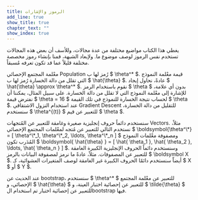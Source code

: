 ```yaml
---
title: الرموز والإشارات
add_line: true
show_title: true
chapter_text: ""
show_index: true
---
```


يغطي هذا الكتاب مواضيع مختلفة من عدة مجالات، وللأسف أن بعض هذه المجالات تستخدم نفس الرموز لوصف موضوع ما. ولإبعاد الشبهة، قمنا بإنشاء رموز مخصصة مختلفة قليلاً عما قد تكون تعرفه مُسبقاً.<br />

معْلمة المجتمع الإحصائي Population رُمز لها ب $ \theta^* $. قيمة معْلمة النموذج التي تقلل من دالة الخسارة رُمز لها ب $ \hat{\theta} $. عادةً، نحاول إيجاد $ \hat{\theta} \approx \theta^* $.
نقوم باستخدام الرمز $ \theta $ بدون أي علامة، للإشارة إلى معْلمة النموذج التي لا تقلل من دالة الخسارة. على سبيل المثال، يمكننا أن نفترض قيمة $ \theta = 16 $ لحساب نتيجة الخسارة للنموذج في تلك القيمة $ \theta $.
عند استخدام النزول الاشتقاقي Gradient Descent للتقليل من دالة الخسارة، سنستخدم $ \theta^{(t)} $ للتعبير عن قيم $ \theta $.


سنستخدم دائماً حروف إنجليزية صغيرة وغامقة للتعبير عن المُتجهات Vectors. مثلاً، نستخدم التالي للتعبير عن مُتجه لمعْلمات المجتمع الإحصائي $ \boldsymbol{\theta^\\*} = [ \theta^\\\*_1, \theta^\\\*_2, \ldots, \theta^\\\*_n ] $ ومصفوفة معْلمات النموذج المُدَرب تكون $ \boldsymbol{ \hat{\theta} } = [ \hat{ \theta_1 }, \hat{ \theta_2 }, \ldots, \hat{ \theta_n } ] $.
وسنستخدم دائماً الحروف الإنجليزية الكبيرة الغامقة للتعبير عن المصفوفات. مثلاً، عادةً ما نرمز لمصفوفة البيانات بالرمز $ \boldsymbol X $.
أيضاّ سنستخدم دائمًا الحروف الكبيرة غير الغامقة لوصف المتغيرات العشوائية، كـ $ X $ أو $ Y $.

عند الحديث عن bootstrap، سنستخدم $ \theta^* $ للتعبير عن معْلمة المجتمع الإحصائي، و $ \hat{\theta} $ للتعبير عن إحصائية اختبار العينة، و $ \tilde{\theta} $ للتعبير عن إحصائية اختبار تم استخدام الbootstrap فيها.
